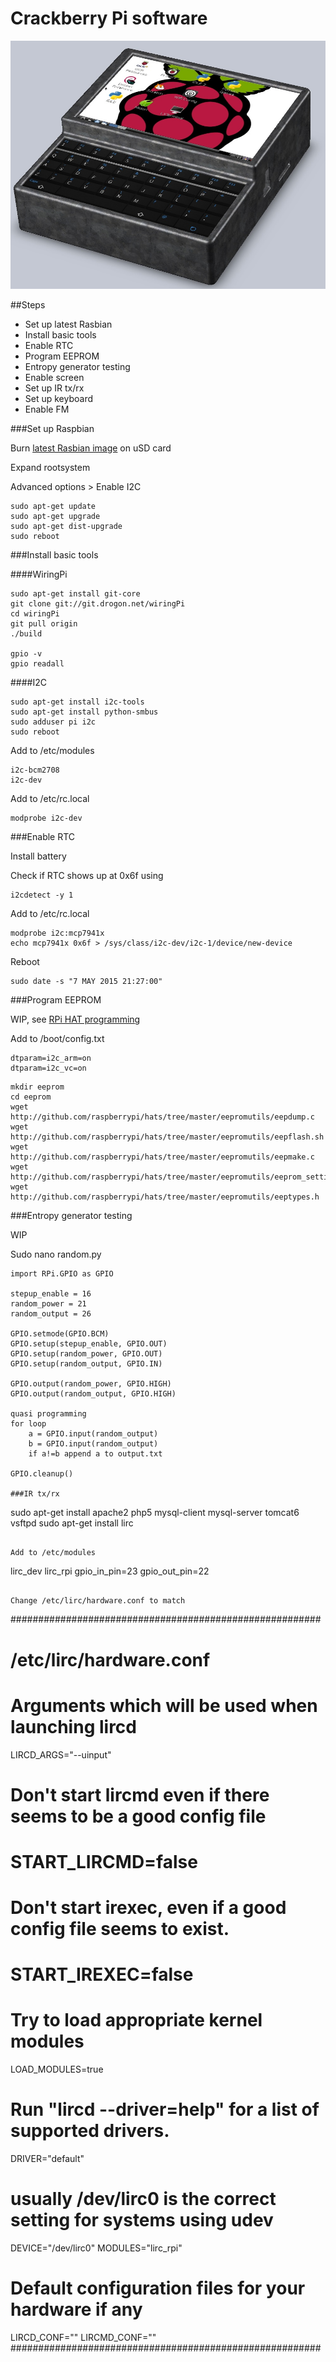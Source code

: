 # Crackberry Pi software

![render](https://github.com/CrackberryPi/hardware/raw/master/images/cbpi.jpg "terrible render")

##Steps

* Set up latest Rasbian
* Install basic tools
* Enable RTC
* Program EEPROM
* Entropy generator testing
* Enable screen
* Set up IR tx/rx
* Set up keyboard
* Enable FM

###Set up Raspbian

Burn [latest Rasbian image](https://www.raspberrypi.org/downloads/) on uSD card

Expand rootsystem

Advanced options > Enable I2C

```
sudo apt-get update
sudo apt-get upgrade
sudo apt-get dist-upgrade
sudo reboot
```

###Install basic tools

####WiringPi
```
sudo apt-get install git-core
git clone git://git.drogon.net/wiringPi
cd wiringPi
git pull origin
./build

gpio -v
gpio readall
```

####I2C

```
sudo apt-get install i2c-tools
sudo apt-get install python-smbus
sudo adduser pi i2c
sudo reboot
```

Add to /etc/modules
```
i2c-bcm2708
i2c-dev
```

Add to /etc/rc.local
```
modprobe i2c-dev
```

###Enable RTC

Install battery

Check if RTC shows up at 0x6f using
```
i2cdetect -y 1
```

Add to /etc/rc.local
```
modprobe i2c:mcp7941x
echo mcp7941x 0x6f > /sys/class/i2c-dev/i2c-1/device/new-device
```

Reboot

```
sudo date -s "7 MAY 2015 21:27:00"
```

###Program EEPROM

WIP, see [RPi HAT programming](https://github.com/raspberrypi/hats/tree/master/eepromutils)

Add to /boot/config.txt
```
dtparam=i2c_arm=on
dtparam=i2c_vc=on
```

```
mkdir eeprom
cd eeprom
wget http://github.com/raspberrypi/hats/tree/master/eepromutils/eepdump.c
wget http://github.com/raspberrypi/hats/tree/master/eepromutils/eepflash.sh
wget http://github.com/raspberrypi/hats/tree/master/eepromutils/eepmake.c
wget http://github.com/raspberrypi/hats/tree/master/eepromutils/eeprom_settings.txt
wget http://github.com/raspberrypi/hats/tree/master/eepromutils/eeptypes.h
```

###Entropy generator testing

WIP

Sudo nano random.py
```
import RPi.GPIO as GPIO

stepup_enable = 16
random_power = 21
random_output = 26

GPIO.setmode(GPIO.BCM)
GPIO.setup(stepup_enable, GPIO.OUT)
GPIO.setup(random_power, GPIO.OUT)
GPIO.setup(random_output, GPIO.IN)

GPIO.output(random_power, GPIO.HIGH)
GPIO.output(random_output, GPIO.HIGH)

quasi programming
for loop
	a = GPIO.input(random_output)
	b = GPIO.input(random_output)
	if a!=b append a to output.txt

GPIO.cleanup()

###IR tx/rx

```
sudo apt-get install apache2 php5 mysql-client mysql-server tomcat6 vsftpd
sudo apt-get install lirc

```

Add to /etc/modules
```
lirc_dev
lirc_rpi gpio_in_pin=23 gpio_out_pin=22
```

Change /etc/lirc/hardware.conf to match
```
########################################################
# /etc/lirc/hardware.conf
#
# Arguments which will be used when launching lircd
LIRCD_ARGS="--uinput"

# Don't start lircmd even if there seems to be a good config file
# START_LIRCMD=false

# Don't start irexec, even if a good config file seems to exist.
# START_IREXEC=false

# Try to load appropriate kernel modules
LOAD_MODULES=true

# Run "lircd --driver=help" for a list of supported drivers.
DRIVER="default"

# usually /dev/lirc0 is the correct setting for systems using udev
DEVICE="/dev/lirc0"
MODULES="lirc_rpi"

# Default configuration files for your hardware if any
LIRCD_CONF=""
LIRCMD_CONF=""
########################################################
```


